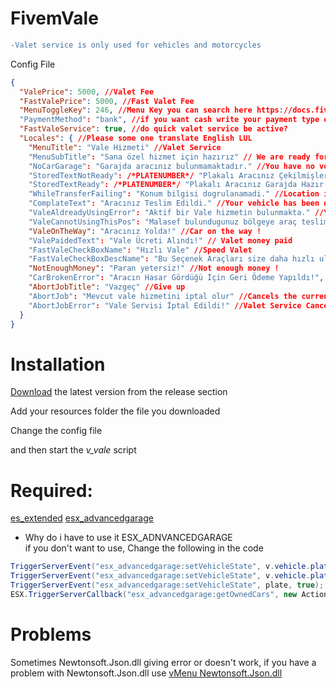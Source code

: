 # FivemVale


```diff
-Valet service is only used for vehicles and motorcycles
```
Config File
```json
{
  "ValePrice": 5000, //Valet Fee
  "FastValePrice": 5000, //Fast Valet Fee
  "MenuToggleKey": 246, //Menu Key you can search here https://docs.fivem.net/docs/game-references/controls/
  "PaymentMethod": "bank", //if you want cash write your payment type example money, black_money
  "FastValeService": true, //do quick valet service be active?
  "Locales": { //Please some one translate English LUL
    "MenuTitle": "Vale Hizmeti" //Valet Service
    "MenuSubTitle": "Sana özel hizmet için hazırız" // We are ready for special service for you
    "NoCarGarage": "Garajda aracınız bulunmamaktadır." //You have no vehicles in the garage
    "StoredTextNotReady": /*PLATENUMBER*/ "Plakalı Aracınız Çekilmişler Garajında!" //Your Plate Vehicle in the State Garage
    "StoredTextReady": /*PLATENUMBER*/ "Plakalı Aracınız Garajda Hazır!" //Your Plate Vehicle is Ready in the Garage
    "WhileTransferFailing": "Konum bilgisi dogrulanamadi." //Location information is not verified.
    "ComplateText": "Aracınız Teslim Edildi." //Your vehicle has been delivered
    "ValeAldreadyUsingError": "Aktif bir Vale hizmetin bulunmakta." //You have an active valet service
    "ValeCannotUsingThisPos": "Malasef bulundugunuz bölgeye araç teslimat servisi yok." //Sorry, no car service to your area
    "ValeOnTheWay": "Aracınız Yolda!" //Car on the way !
    "ValePaidedText": "Vale Ücreti Alındı!" // Valet money paid
    "FastValeCheckBoxName": "Hızlı Vale" //Speed Valet
    "FastValeCheckBoxDescName": "Bu Seçenek Araçları size daha hızlı ulaştırır.",  - These Option Tools deliver it to you faster.
    "NotEnoughMoney": "Paran yetersiz!" //Not enough money !
    "CarBrokenError": "Aracın Hasar Gördüğü İçin Geri Ödeme Yapıldı!",  - Reimbursed for Damaged Vehicle!
    "AbortJobTitle": "Vazgeç" //Give up
    "AbortJob": "Mevcut vale hizmetini iptal olur" //Cancels the current valet service
    "AbortJobError": "Vale Servisi İptal Edildi!" //Valet Service Canceled!
  }
}

```


# Installation
[Download](https://github.com/vnoisy/FivemVale/releases) the latest version from the release section

Add your resources folder the file you downloaded

Change the config file

and then start the *v_vale* script

# Required:
[es_extended](https://github.com/esx-framework/es_extended)
[esx_advancedgarage](https://github.com/search?q=esx_advancedgarage)
* Why do i have to use it ESX_ADNVANCEDGARAGE  
if you don't want to use, Change the following in the code

```c#
TriggerServerEvent("esx_advancedgarage:setVehicleState", v.vehicle.plate, false);//370 Line in Vale/Main.cs
TriggerServerEvent("esx_advancedgarage:setVehicleState", v.vehicle.plate, false); //421 Line in Vale/Main.cs
TriggerServerEvent("esx_advancedgarage:setVehicleState", plate, true); //319 Line in Vale/Main.cs
ESX.TriggerServerCallback("esx_advancedgarage:getOwnedCars", new Action<dynamic>(ownedCars => //75 Line in Vale/Main.cs
```

# Problems
Sometimes Newtonsoft.Json.dll giving error or doesn't work, if you have a problem with Newtonsoft.Json.dll use [vMenu Newtonsoft.Json.dll](https://github.com/tomgrobbe/vMenu) 
